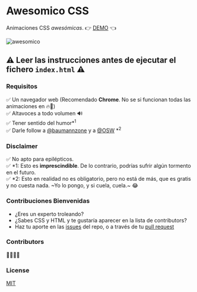 # Awesomico CSS
Animaciones CSS _awesómicas_. 👉 [DEMO](https://baumannzone.github.io/awesomico-css/) 👈

![awesomico](assets/awesomico.gif)

## :warning: Leer las instrucciones antes de ejecutar el fichero `index.html` :warning:

### Requisitos
:white_check_mark: Un navegador web (Recomendado **Chrome**. No se si funcionan todas las animaciones en :fire:🦊)  
:white_check_mark: Altavoces a todo volumen 🔊  
:white_check_mark: Tener sentido del humor*<sup>1</sup>  
:white_check_mark: Darle follow a [@baumannzone](https://twitter.com/baumannzone) y a [@OSW](https://twitter.com/os_weekends) *<sup>2</sup> 

### Disclaimer
:white_check_mark: No apto para epilépticos.  
:white_check_mark: \*1: Esto es **imprescindible**. De lo contrario, podrías sufrir algún tormento en el futuro.  
:white_check_mark: \*2: Esto en realidad no es obligatorio, pero no está de más, que es gratis y no cuesta nada. ~Yo lo pongo, y si cuela, cuela.~ :joy:  

### Contribuciones Bienvenidas
- ¿Eres un experto troleando? 
- ¿Sabes CSS y HTML y te gustaría aparecer en la lista de contributors? 
- Haz tu aporte en las [issues](https://github.com/baumannzone/awesomico-css/issues) del repo, o a través de tu [pull request](https://github.com/baumannzone/awesomico-css/pulls)


### Contributors
🤔🤔🤔🤔


### License
[MIT](LICENSE) 
